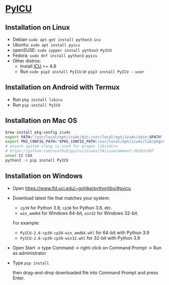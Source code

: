 # [PyICU](https://pyicu.org)

## Installation on Linux

- Debian `sudo apt-get install python3-icu`
- Ubuntu: `sudo apt install pyicu`
- openSUSE: `sudo zypper install python3-PyICU`
- Fedora: `sudo dnf install python3-pyicu`
- Other distros:
  - Install [ICU](https://icu.unicode.org/) >= 4.8
  - Run `sudo pip3 install PyICU` or `pip3 install PyICU --user`

## Installation on Android with Termux

- Run `pkg install libicu`
- Run `pip install PyICU`

## Installation on Mac OS

```sh
brew install pkg-config icu4c
export PATH="/usr/local/opt/icu4c/bin:/usr/local/opt/icu4c/sbin:$PATH"
export PKG_CONFIG_PATH="$PKG_CONFIG_PATH:/usr/local/opt/icu4c/lib/pkgconfig"
# ensure system clang is used for proper libstdc++
# https://github.com/ovalhub/pyicu/issues/5#issuecomment-291631507
unset CC CXX
python3 -m pip install PyICU
```

## Installation on Windows

- Open https://www.lfd.uci.edu/~gohlke/pythonlibs/#pyicu

- Download latest file that matches your system:

  - `cp39` for Python 3.9, `cp38` for Python 3.8, etc.
  - `win_amd64` for Windows 64-bit, `win32` for Windows 32-bit.

  For example:

  - `PyICU‑2.6‑cp39‑cp39‑win_amd64.whl` for 64-bit with Python 3.9
  - `PyICU‑2.6‑cp39‑cp39‑win32.whl` for 32-bit with Python 3.9

- Open Start -> type Command -> right-click on Command Prompt -> Run as administrator

- Type `pip install `

  then drag-and-drop downloaded file into Command Prompt and press Enter.
